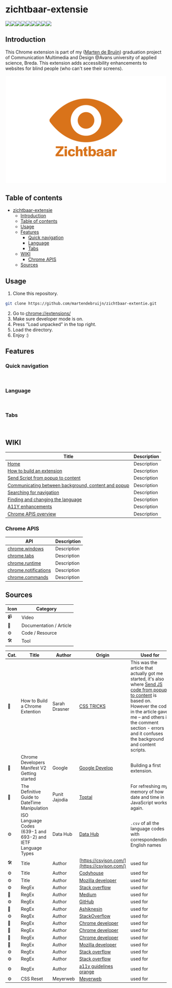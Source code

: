 # zichtbaar-extensie

<div style="display:flex; justify-content=center; align-items:center">
  <img src="https://img.shields.io/github/license/martendebruijn/zichtbaar-extentie" />
  <img src="https://img.shields.io/github/languages/count/martendebruijn/zichtbaar-extensie" />
  <img src="https://img.shields.io/github/languages/top/martendebruijn/zichtbaar-extensie" />
  <img src="https://img.shields.io/github/languages/code-size/martendebruijn/zichtbaar-extensie" />
  <img src="https://img.shields.io/github/repo-size/martendebruijn/zichtbaar-extensie" />
  <img src="https://img.shields.io/github/last-commit/martendebruijn/zichtbaar-extensie" />
  <img src="https://img.shields.io/badge/-chrome%20extension-blue" />
  <img src="https://img.shields.io/badge/-a11y-blue" />
  <img src="https://img.shields.io/badge/chrome%20extension%20manifest-v2-blue" />
</div>

## Introduction
This Chrome extension is part of my ([Marten de Bruijn](https://marten.work/)) graduation project of Communication Multimedia and Design @Avans university of applied science, Breda. This extension adds accessibility enhancements to websites for blind people (who can't see their screens).

<img src="./README_ASSETS/thumb.png" alt="">

## Table of contents
- [zichtbaar-extensie](#zichtbaar-extensie)
  - [Introduction](#introduction)
  - [Table of contents](#table-of-contents)
  - [Usage](#usage)
  - [Features](#features)
    - [Quick navigation](#quick-navigation)
    - [Language](#language)
    - [Tabs](#tabs)
  - [WIKI](#wiki)
    - [Chrome APIS](#chrome-apis)
  - [Sources](#sources)

## Usage
1. Clone this repository.

```zsh
git clone https://github.com/martendebruijn/zichtbaar-extentie.git
```

2. Go to [chrome://extensions/](chrome://extensions/)
3. Make sure developer mode is on.
4. Press "Load unpacked" in the top right.
5. Load the directory.
6. Enjoy :)

## Features
### Quick navigation
<img width="15px" src="https://zichtbaar.net/icons/flash.svg" alt="">

### Language
<img width="15px" src="https://zichtbaar.net/icons/global.svg" alt="">

### Tabs
<img width="15px" src="https://zichtbaar.net/icons/tabs.svg" alt="">


## WIKI
| Title | Description | 
| ---- | ----- | 
| [Home](https://github.com/martendebruijn/zichtbaar-extentie/wiki) | Description |
| [How to build an extension](https://github.com/martendebruijn/zichtbaar-extentie/wiki/how-to-extension) | Description |
| [Send Script from popup to content](https://github.com/martendebruijn/zichtbaar-extentie/wiki/send-script-popup-to-content) | Description |
| [Communicating between background, content and popup](https://github.com/martendebruijn/zichtbaar-extentie/wiki/communicating) | Description |
| [Searching for navigation](https://github.com/martendebruijn/zichtbaar-extentie/wiki/nav) | Description |
| [Finding and changing the language](https://github.com/martendebruijn/zichtbaar-extentie/wiki/lang) | Description |
| [A11Y enhancements](https://github.com/martendebruijn/zichtbaar-extentie/wiki/a11y) | Description |
| [Chrome APIS overview](https://github.com/martendebruijn/zichtbaar-extentie/wiki/overview) | Description |

### Chrome APIS
| API | Description | 
| ---- | ----- | 
| [chrome.windows](https://github.com/martendebruijn/zichtbaar-extentie/chrome-api-windows) | Description |
| [chrome.tabs](https://github.com/martendebruijn/zichtbaar-extentie/chrome-api-tabs) | Description |
| [chrome.runtime](https://github.com/martendebruijn/zichtbaar-extentie/chrome-api-runtime) | Description |
| [chrome.notifications](https://github.com/martendebruijn/zichtbaar-extentie/chrome-api-notifications) | Description |
| [chrome.commands](https://github.com/martendebruijn/zichtbaar-extentie/chrome-api-commands) | Description |

## Sources

| Icon | Category                |
| ---- | ----------------------- |
| 📹   | Video                   |
| 📖   | Documentation / Article |
| ⚙️   | Code / Resource         |
| 🛠    | Tool                   |

| Cat. | Title | Author | Origin | Used for |
| ---- | ----- | ------ | ------ | ------ |
| 📖   | How to Build a Chrome Extention | Sarah Drasner | [CSS TRICKS](https://css-tricks.com/how-to-build-a-chrome-extension/) | This was the article that actually got me started, it's also where [Send JS code from popup to content](#Send-JS-code-from-popup-to-content) is based on. However the code in the article gave me – and others in the comment section - errors and it confuses the background and content scripts. |
| 📖   | Chrome Developers Manifest V2 Getting started | Google | [Google Develop](https://developer.chrome.com/docs/extensions/mv2/getstarted/) | Building a first extension.
| 📖   | The Definitive Guide to DateTime Manipulation | Punit Jajodia | [Toptal](https://www.toptal.com/software/definitive-guide-to-datetime-manipulation#:~:text=Getting%20the%20Current%20Time%20Stamp,passed%20since%20January%201,%201970) | For refreshing my memory of how date and time in JavaScript works again.
| ⚙️   | ISO Language Codes (639-1 and 693-2) and IETF Language Types | Data Hub | [Data Hub](https://datahub.io/core/language-codes) | `.csv` of all the language codes with correspondending English names
| 🛠   | Title | Author | [https://csvjson.com/](https://csvjson.com/) | used for
| ⚙️   | Title | Author | [Codyhouse](https://codyhouse.co/blog/post/accessible-language-picker)  | used for
| ⚙️   | Title | Author | [Mozilla developer](https://developer.mozilla.org/en-US/) | used for
| ⚙️   | RegEx | Author | [Stack overflow](https://stackoverflow.com/questions/31111721/pass-a-variable-from-content-script-to-popup/31112456) | used for
| 📖    | RegEx | Author | [Medium](https://medium.com/@gilfink/using-messaging-in-chrome-extension-4ae65c0622f6) | used for
| ⚙️    | RegEx | Author | [GitHub](https://github.com/AshikNesin/chrome-extension-communicate/blob/master/contentScript.js) | used for
| 📖   | RegEx | Author | [Ashiknesin](https://ashiknesin.com/blog/sending-listening-to-messages-within-chrome-extension) | used for
| ⚙️    | RegEx | Author | [StackOverflow](https://stackoverflow.com/questions/43055526/chrome-extension-popup-not-showing-anymore) | used for
| 📖   | RegEx | Author | [Chrome developer](https://developer.chrome.com/docs/extensions/reference/) | used for
| 📖   | RegEx | Author | [Chrome developer](https://developer.chrome.com/docs/extensions/reference/commands/) | used for
| 📖    | RegEx | Author | [Chrome developer](https://developer.chrome.com/docs/extensions/reference/notifications/) | used for
| 📖    | RegEx | Author | [Mozilla developer](https://developer.mozilla.org/en-US/docs/Web/API/Window/getComputedStyle) | used for
| ⚙️   | RegEx | Author | [Stack overflow](https://stackoverflow.com/questions/20019958/chrome-extension-how-to-send-data-from-content-script-to-popup-html) | used for
| ⚙️    | RegEx | Author | [Stack overflow](https://stackoverflow.com/questions/34901593/how-to-filter-an-array-from-all-elements-of-another-array) | used for
| ⚙️   | RegEx | Author | [a11y guidelines orange](https://a11y-guidelines.orange.com/en/web/components-examples/make-a-screen-reader-talk/) | used for
| ⚙️    | CSS Reset | Meyerweb | [Meyerweb](http://meyerweb.com/eric/tools/css/reset/ ) | used for
